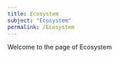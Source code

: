 ```yaml
---
title: Ecosystem
subject: "Ecosystem"
permalink: /Ecosystem
---
```


Welcome to the page of Ecosystem
